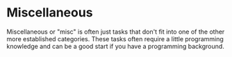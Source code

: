 # Miscellaneous

Miscellaneous or "misc" is often just tasks that don't fit into one of the other more established categories. These tasks often require a little programming knowledge and can be a good start if you have a programming background.
